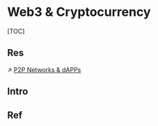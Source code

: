 # Web3 & Cryptocurrency

[TOC]



## Res
↗ [P2P Networks & dAPPs](../🔑%20CS_Core/🏎️%20Computer%20Networking/P2P%20Networks%20&%20dAPPs/P2P%20Networks%20&%20dAPPs.md)



## Intro


## Ref
